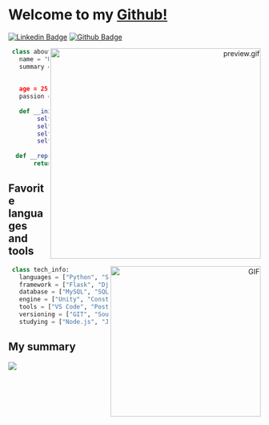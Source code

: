 # Welcome to my [Github!](https://github.com/karlapereira#)
[![Linkedin Badge](https://img.shields.io/badge/-LinkedIn-blue?style=flat-square&logo=Linkedin&logoColor=white&link=https://www.linkedin.com/in/thalesgoncalves/)](https://www.linkedin.com/in/karla-pereira-ba0021117/)
[![Github Badge](https://img.shields.io/badge/-Github-000?style=flat-square&logo=Github&logoColor=white&link=https://github.com/thales-goncalves)](https://github.com/karlapereira)

<p align="right">
<img align="right" src="https://media0.giphy.com/media/L8K62iTDkzGX6/giphy.gif" alt="preview.gif" width="420">
</p>

```Python
 class about_me:
   name = "Karla Pereira"
   summary = "Computer engineering at Inatel (2018/2), developer 
            at Inatel Competence Center, i love learn about technologies
            "
   age = 25
   passion = "Games, series/animes, coding and economy"
   
   def __init__(self, name, summay, age, passion):
        self.name = name
        self.summary = summary
        self.age = age
        self.passion = passion
        
  def __repr__(self, ):
       return {"name": self.name, "sumamy": self.summary, "age": age, "passion": passion}
```

## Favorite languages and tools

<p align="right">
 <img align="right" alt="GIF" src="https://media.giphy.com/media/xT9IgzoKnwFNmISR8I/giphy.gif" width="300"/>
</p>

```Python
 class tech_info:
   languages = ["Python", "SQL", "C", "C++", "Java", "C#"]
   framework = ["Flask", "Django"]
   database = ["MySQL", "SQLite", "MongoDB"]
   engine = ["Unity", "Construct2"]
   tools = ["VS Code", "Postman"]
   versioning = ["GIT", "Sourcetree", "Jira"]
   studying = ["Node.js", "JavaScript/TypeScript", "Angular9"]
```

<!--
<p align="left">
  <img src="https://github.com/MikeCodesDotNET/ColoredBadges/blob/master/svg/dev/languages/python.svg" alt="Python">
  <img src="https://github.com/MikeCodesDotNET/ColoredBadges/blob/master/svg/dev/tools/visualstudio_code.svg" alt="VS Code">
  <img src="https://github.com/MikeCodesDotNET/ColoredBadges/blob/master/svg/dev/tools/visualstudio.svg" alt="Visual Studio">
  <img src="https://github.com/MikeCodesDotNET/ColoredBadges/blob/master/svg/dev/services/google_cloud_platform.svg" alt="Google Cloud">
  <img src="https://github.com/MikeCodesDotNET/ColoredBadges/blob/master/svg/dev/services/azure.svg" alt="Azure" style="vertical-align:top; margin:4px">
</p>
-->

## My summary

<p align="left">
 <img src="https://github-readme-stats.vercel.app/api?username=karlapereira&show_icons=true">
</p>



<!--
**karlapereira/karlapereira** is a ✨ _special_ ✨ repository because its `README.md` (this file) appears on your GitHub profile.

Here are some ideas to get you started:
![icons8-vue-js-50](https://user-images.githubusercontent.com/11820690/87189596-4d564000-c2c7-11ea-9bf7-ff6de1631dfa.png)


- 🔭 I’m currently working on ...
- 🌱 I’m currently learning ...
- 👯 I’m looking to collaborate on ...
- 🤔 I’m looking for help with ...
- 💬 Ask me about ...
- 📫 How to reach me: ...
